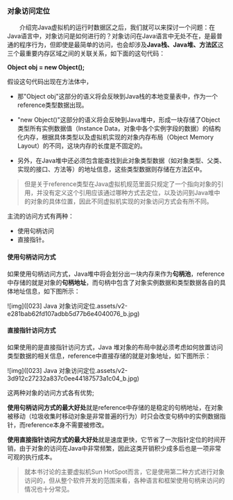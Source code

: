 ### 对象访问定位

　　介绍完Java虚拟机的运行时数据区之后，我们就可以来探讨一个问题：在Java语言中，对象访问是如何进行的？对象访问在Java语言中无处不在，是最普通的程序行为，但即使是最简单的访问，也会却涉及**Java栈、Java堆、方法区**这三个最重要内存区域之间的关联关系，如下面的这句代码：

**Object obj = new Object();**

假设这句代码出现在方法体中，

- 那"Object obj"这部分的语义将会反映到Java栈的本地变量表中，作为一个reference类型数据出现。

- "new Object()"这部分的语义将会反映到Java堆中，形成一块存储了Object类型所有实例数据值（Instance Data，对象中各个实例字段的数据）的结构化内存，根据具体类型以及虚拟机实现的对象内存布局（Object Memory Layout）的不同，这块内存的长度是不固定的。

- 另外，在Java堆中还必须包含能查找到此对象类型数据（如对象类型、父类、实现的接口、方法等）的地址信息，这些类型数据则存储在方法区中。

>  但是关于reference类型在Java虚拟机规范里面只规定了一个指向对象的引用，并没有定义这个引用应该通过哪种方式去定位，以及访问到Java堆中的对象的具体位置，因此不同虚拟机实现的对象访问方式会有所不同。

主流的访问方式有两种：

- 使用句柄访问
- 直接指针。

#### 使用句柄访问方式 

如果使用句柄访问方式，Java堆中将会划分出一块内存来作为**句柄池**，reference中存储的就是对象的**句柄地址**，而句柄中包含了对象实例数据和类型数据各自的具体地址信息，如下图所示：

![img]([023] Java 对象访问定位.assets/v2-e281bab62fd107adbb5d77b6e4040076_b.jpg)



#### 直接指针访问方式

如果使用的是直接指针访问方式，Java 堆对象的布局中就必须考虑如何放置访问类型数据的相关信息，reference中直接存储的就是对象地址，如下图所示：

![img]([023] Java 对象访问定位.assets/v2-3d912c27232a837c0ee44187573a1c04_b.jpg)



这两种对象的访问方式各有优势;

**使用句柄访问方式的最大好处**就是reference中存储的是稳定的句柄地址，在对象被移动（垃圾收集时移动对象是非常普遍的行为）时只会改变句柄中的实例数据指针，而reference本身不需要被修改。



**使用直接指针访问方式的最大好处**就是速度更快，它节省了一次指针定位的时间开销，由于对象的访问在Java中非常频繁，因此这类开销积少成多后也是一项非常可观的执行成本。

>  就本书讨论的主要虚拟机Sun HotSpot而言，它是使用第二种方式进行对象访问的，但从整个软件开发的范围来看，各种语言和框架使用句柄来访问的情况也十分常见。

